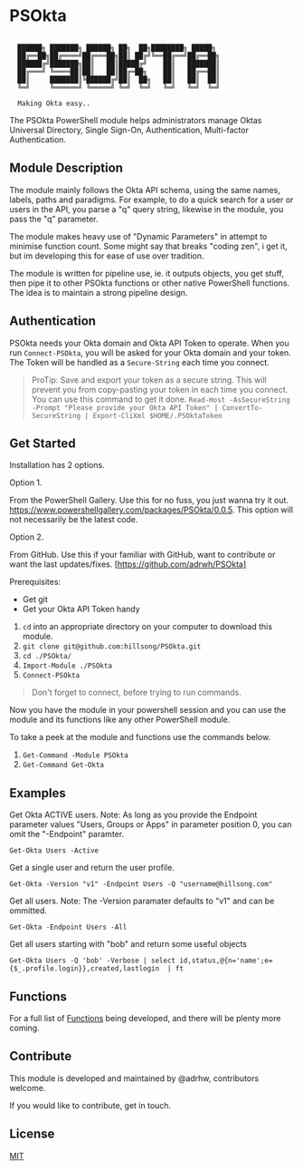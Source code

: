 # PSOkta

```

  ██████╗ ███████╗ ██████╗ ██╗  ██╗████████╗ █████╗ 
  ██╔══██╗██╔════╝██╔═══██╗██║ ██╔╝╚══██╔══╝██╔══██╗
  ██████╔╝███████╗██║   ██║█████╔╝    ██║   ███████║
  ██╔═══╝ ╚════██║██║   ██║██╔═██╗    ██║   ██╔══██║
  ██║     ███████║╚██████╔╝██║  ██╗   ██║   ██║  ██║
  ╚═╝     ╚══════╝ ╚═════╝ ╚═╝  ╚═╝   ╚═╝   ╚═╝  ╚═╝

  Making Okta easy..

```

The PSOkta PowerShell module helps administrators manage Oktas Universal Directory, Single Sign-On, Authentication, Multi-factor Authentication.

## Module Description

The module mainly follows the Okta API schema, using the same names, labels, paths and paradigms.  For example, to do a quick search for a user or users in the API, you parse a "q" query string, likewise in the module, you pass the "q" parameter.

The module makes heavy use of "Dynamic Parameters" in attempt to minimise function count.  Some might say that breaks "coding zen", i get it, but im developing this for ease of use over tradition.

The module is written for pipeline use, ie. it outputs objects, you get stuff, then pipe it to other PSOkta functions or other native PowerShell functions.  The idea is to maintain a strong pipeline design.

## Authentication

PSOkta needs your Okta domain and Okta API Token to operate. When you run `Connect-PSOkta`, you will be asked for your Okta domain and your token.  The Token will be handled as a `Secure-String` each time you connect.

> ProTip: Save and export your token as a secure string.  This will prevent you from copy-pasting your token in each time you connect. You can use this command to get it done.
`Read-Host -AsSecureString -Prompt "Please provide your Okta API Token" | ConvertTo-SecureString | Export-CliXml $HOME/.PSOktaToken`

## Get Started

Installation has 2 options.

Option 1. 

From the PowerShell Gallery.  Use this for no fuss, you just wanna try it out.
    https://www.powershellgallery.com/packages/PSOkta/0.0.5.  This option will not necessarily be the latest code.

Option 2.

From GitHub. Use this if your familiar with GitHub, want to contribute or want the last updates/fixes.
    [https://github.com/adrwh/PSOkta]


Prerequisites: 
* Get git
* Get your Okta API Token handy

1. `cd` into an appropriate directory on your computer to download this module.
2. `git clone git@github.com:hillsong/PSOkta.git`
3. `cd ./PSOkta/`
4. `Import-Module ./PSOkta`
5. `Connect-PSOkta`
> Don't forget to connect, before trying to run commands.

Now you have the module in your powershell session and you can use the module and its functions like any other PowerShell module.

To take a peek at the module and functions use the commands below.
1. `Get-Command -Module PSOkta`
1. `Get-Command Get-Okta`


## Examples

Get Okta ACTIVE users.
Note: As long as you provide the Endpoint parameter values "Users, Groups or Apps" in parameter position 0, you can omit the "-Endpoint" paramter.

`Get-Okta Users -Active`

Get a single user and return the user profile.

`Get-Okta -Version "v1" -Endpoint Users -Q "username@hillsong.com"`

Get all users.
Note: The -Version paramater defaults to "v1" and can be ommitted.

`Get-Okta -Endpoint Users -All`

Get all users starting with "bob" and return some useful objects

`Get-Okta Users -Q 'bob' -Verbose | select id,status,@{n='name';e={$_.profile.login}},created,lastlogin  | ft`


## Functions

For a full list of [Functions](Functions.md) being developed, and there will be plenty more coming.


## Contribute
This module is developed and maintained by @adrhw, contributors welcome.

If you would like to contribute, get in touch.

## License

[MIT](License.txt)

